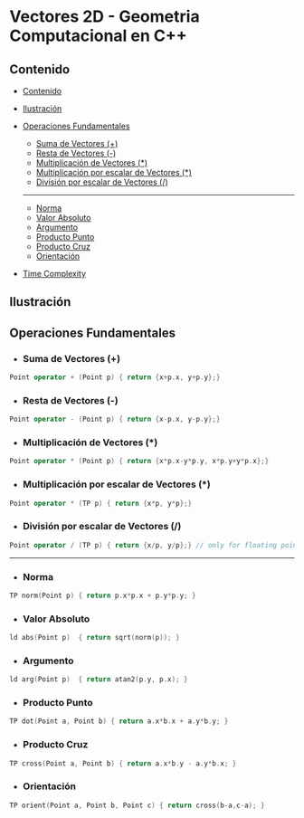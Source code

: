 # Vectores 2D - Geometria Computacional en C++

## Contenido

* [Contenido](#contenido)
* [Ilustración](#ilustración)
* [Operaciones Fundamentales](#operaciones-fundamentales)
    * [Suma de Vectores (+)](#suma-de-vectores-)
    * [Resta de Vectores (-)](#resta-de-vectores--)
    * [Multiplicación de Vectores (*)](#multiplicación-de-vectores-)
    * [Multiplicación por escalar de Vectores (*)](#multiplicación-por-escalar-de-vectores-)
    * [División por escalar de Vectores (/)](#división-por-escalar-de-vectores-)
    ---
    * [Norma](#norma)
    * [Valor Absoluto](#valor-absoluto)
    * [Argumento](#argumento)
    * [Producto Punto](#producto-punto)
    * [Producto Cruz](#producto-cruz)
    * [Orientación](#orientación)

* [Time Complexity](#time-complexity)

## Ilustración

## Operaciones Fundamentales

* ### Suma de Vectores (+)
```c++
Point operator + (Point p) { return {x+p.x, y+p.y};}
```

* ### Resta de Vectores (-)
```c++
Point operator - (Point p) { return {x-p.x, y-p.y};}
```


* ### Multiplicación de Vectores (*)
```c++
Point operator * (Point p) { return {x*p.x-y*p.y, x*p.y+y*p.x};}
```

* ### Multiplicación por escalar de Vectores (*)
```c++
Point operator * (TP p) { return {x*p, y*p};}
```

* ### División por escalar de Vectores (/)
```c++
Point operator / (TP p) { return {x/p, y/p};} // only for floating point
```

----

* ### Norma
```c++
TP norm(Point p) { return p.x*p.x + p.y*p.y; }
```

* ### Valor Absoluto
```c++
ld abs(Point p)  { return sqrt(norm(p)); }
```

* ### Argumento
```c++
ld arg(Point p)  { return atan2(p.y, p.x); }
```

* ### Producto Punto
```c++
TP dot(Point a, Point b) { return a.x*b.x + a.y*b.y; }
```

* ### Producto Cruz
```c++
TP cross(Point a, Point b) { return a.x*b.y - a.y*b.x; }
```

* ### Orientación
```c++
TP orient(Point a, Point b, Point c) { return cross(b-a,c-a); }
```
